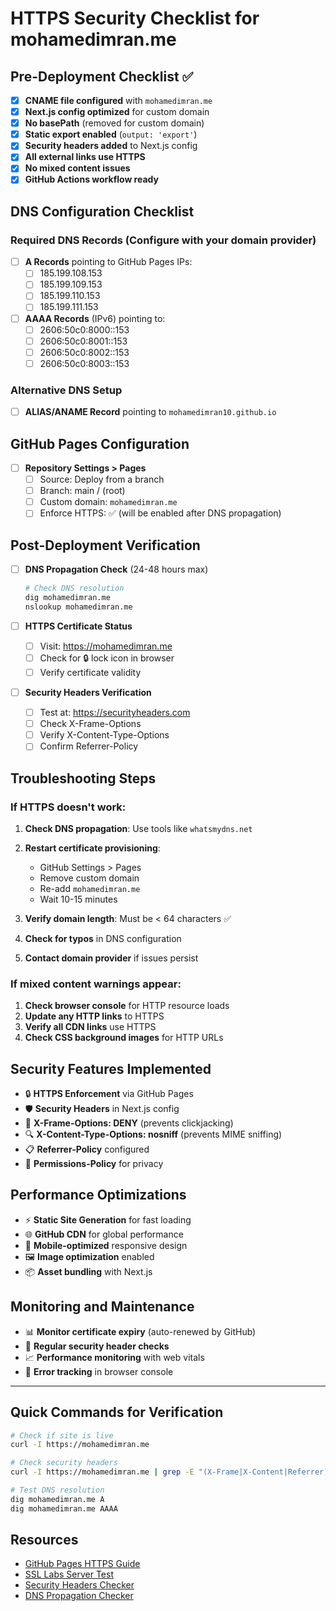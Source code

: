 # HTTPS Security Checklist for mohamedimran.me

## Pre-Deployment Checklist ✅

- [x] **CNAME file configured** with `mohamedimran.me`
- [x] **Next.js config optimized** for custom domain
- [x] **No basePath** (removed for custom domain)
- [x] **Static export enabled** (`output: 'export'`)
- [x] **Security headers added** to Next.js config
- [x] **All external links use HTTPS**
- [x] **No mixed content issues**
- [x] **GitHub Actions workflow ready**

## DNS Configuration Checklist

### Required DNS Records (Configure with your domain provider)

- [ ] **A Records** pointing to GitHub Pages IPs:
  - [ ] 185.199.108.153
  - [ ] 185.199.109.153
  - [ ] 185.199.110.153
  - [ ] 185.199.111.153

- [ ] **AAAA Records** (IPv6) pointing to:
  - [ ] 2606:50c0:8000::153
  - [ ] 2606:50c0:8001::153
  - [ ] 2606:50c0:8002::153
  - [ ] 2606:50c0:8003::153

### Alternative DNS Setup
- [ ] **ALIAS/ANAME Record** pointing to `mohamedimran10.github.io`

## GitHub Pages Configuration

- [ ] **Repository Settings > Pages**
  - [ ] Source: Deploy from a branch
  - [ ] Branch: main / (root)
  - [ ] Custom domain: `mohamedimran.me`
  - [ ] Enforce HTTPS: ✅ (will be enabled after DNS propagation)

## Post-Deployment Verification

- [ ] **DNS Propagation Check** (24-48 hours max)
  ```bash
  # Check DNS resolution
  dig mohamedimran.me
  nslookup mohamedimran.me
  ```

- [ ] **HTTPS Certificate Status**
  - [ ] Visit: https://mohamedimran.me
  - [ ] Check for 🔒 lock icon in browser
  - [ ] Verify certificate validity

- [ ] **Security Headers Verification**
  - [ ] Test at: https://securityheaders.com
  - [ ] Check X-Frame-Options
  - [ ] Verify X-Content-Type-Options
  - [ ] Confirm Referrer-Policy

## Troubleshooting Steps

### If HTTPS doesn't work:

1. **Check DNS propagation**: Use tools like `whatsmydns.net`
2. **Restart certificate provisioning**:
   - GitHub Settings > Pages
   - Remove custom domain
   - Re-add `mohamedimran.me`
   - Wait 10-15 minutes

3. **Verify domain length**: Must be < 64 characters ✅
4. **Check for typos** in DNS configuration
5. **Contact domain provider** if issues persist

### If mixed content warnings appear:

1. **Check browser console** for HTTP resource loads
2. **Update any HTTP links** to HTTPS
3. **Verify all CDN links** use HTTPS
4. **Check CSS background images** for HTTP URLs

## Security Features Implemented

- 🔒 **HTTPS Enforcement** via GitHub Pages
- 🛡️ **Security Headers** in Next.js config
- 🚫 **X-Frame-Options: DENY** (prevents clickjacking)
- 🔍 **X-Content-Type-Options: nosniff** (prevents MIME sniffing)
- 📋 **Referrer-Policy** configured
- 🎯 **Permissions-Policy** for privacy

## Performance Optimizations

- ⚡ **Static Site Generation** for fast loading
- 🌐 **GitHub CDN** for global performance
- 📱 **Mobile-optimized** responsive design
- 🖼️ **Image optimization** enabled
- 📦 **Asset bundling** with Next.js

## Monitoring and Maintenance

- 📊 **Monitor certificate expiry** (auto-renewed by GitHub)
- 🔄 **Regular security header checks**
- 📈 **Performance monitoring** with web vitals
- 🐛 **Error tracking** in browser console

---

## Quick Commands for Verification

```bash
# Check if site is live
curl -I https://mohamedimran.me

# Check security headers
curl -I https://mohamedimran.me | grep -E "(X-Frame|X-Content|Referrer)"

# Test DNS resolution
dig mohamedimran.me A
dig mohamedimran.me AAAA
```

## Resources

- [GitHub Pages HTTPS Guide](https://docs.github.com/en/pages/getting-started-with-github-pages/securing-your-github-pages-site-with-https)
- [SSL Labs Server Test](https://www.ssllabs.com/ssltest/)
- [Security Headers Checker](https://securityheaders.com/)
- [DNS Propagation Checker](https://www.whatsmydns.net/)
